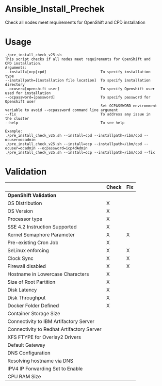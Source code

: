 # Ansible_Install_Prechek
Check all nodes meet requirements for OpenShift and CPD installation

# Usage
```
./pre_install_check_v25.sh
This script checks if all nodes meet requirements for OpenShift and CPD installation.
Arguments: 
--install=[ocp|cpd]                         To specify installation type
--installpath=[installation file location]  To specify installation directory
--ocuser=[openshift user]                   To specify Openshift user used for installation
--ocpassword=[password]                     To specify password for Openshift user
                                            Set OCPASSWORD environment variable to avoid --ocpassword command line argument
--fix                                       To address any issue in the cluster 
--help                                      To see help 

Example: 
./pre_install_check_v25.sh --install=cpd --installpath=/ibm/cpd --ocuser=ocadmin
./pre_install_check_v25.sh --install=ocp --installpath=/ibm/cpd --ocuser=ocadmin --ocpassword=icp4dAdmin
./pre_install_check_v25.sh --install=ocp --installpath=/ibm/cpd --fix
```

# Validation
| |Check |	Fix |
|----------------------------------------------|----------|----------
|**OpenShift Validation** |
|OS Distribution	| X | | 	
|OS Version | X |	| 	
|Processor type | X |
|SSE 4.2 Instruction Supported | X | 	|
|Kernel Semaphore Parameter | X | X |
|Pre-existing Cron Job | X | 	 |
|SeLinux enforcing | X | X |
|Clock Sync | X |	X	|
|Firewall disabled	| X | X	|
|Hostname in Lowercase Characters | X |	 	|
|Size of Root Partition | X |  |
|Disk Latency | X | |
|Disk Throughput | X | |
|Docker Folder Defined	| X | |
|Container Storage Size || |
|Connectivity to IBM Artifactory Server || |	
|Connectivity to Redhat Artifactory Server	||	|
|XFS FTYPE for Overlay2 Drivers || |
|Default Gateway || |
|DNS Configuration	|| | 
|Resolving hostname via DNS ||	|
|IPV4 IP Forwarding Set to Enable ||	|	
|CPU RAM Size || |
		

